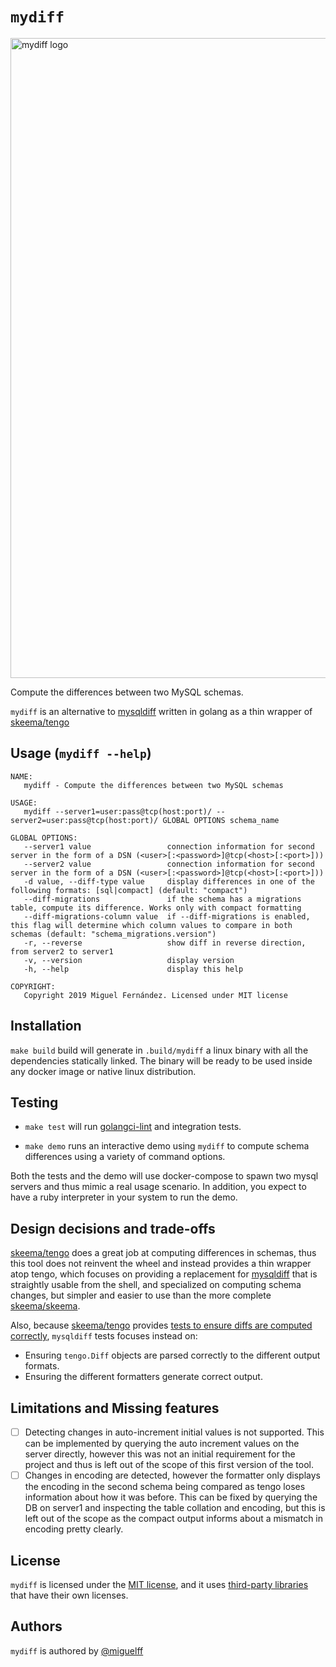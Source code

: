 # `mydiff`

<img width="1024" alt="mydiff logo" src="https://user-images.githubusercontent.com/210307/62741731-4f22de00-ba3c-11e9-89ee-da12f92e0b4f.png">

Compute the differences between two MySQL schemas.

`mydiff` is an alternative to [mysqldiff](https://docs.oracle.com/cd/E17952_01/mysql-utilities-1.5-en/mysqldiff.html#option_mysqldiff_difftype) written in golang as a thin wrapper of [skeema/tengo](github.com/skeema/tengo/)

## Usage (`mydiff --help`)

```
NAME:
   mydiff - Compute the differences between two MySQL schemas

USAGE:
   mydiff --server1=user:pass@tcp(host:port)/ --server2=user:pass@tcp(host:port)/ GLOBAL OPTIONS schema_name

GLOBAL OPTIONS:
   --server1 value                 connection information for second server in the form of a DSN (<user>[:<password>]@tcp(<host>[:<port>]))
   --server2 value                 connection information for second server in the form of a DSN (<user>[:<password>]@tcp(<host>[:<port>]))
   -d value, --diff-type value     display differences in one of the following formats: [sql|compact] (default: "compact")
   --diff-migrations               if the schema has a migrations table, compute its difference. Works only with compact formatting
   --diff-migrations-column value  if --diff-migrations is enabled, this flag will determine which column values to compare in both schemas (default: "schema_migrations.version")
   -r, --reverse                   show diff in reverse direction, from server2 to server1
   -v, --version                   display version
   -h, --help                      display this help

COPYRIGHT:
   Copyright 2019 Miguel Fernández. Licensed under MIT license
```

## Installation

`make build` build will generate in `.build/mydiff` a linux binary with all the dependencies statically linked. The binary will be ready to be used inside any docker image or native linux distribution.

## Testing

* `make test` will run [golangci-lint](https://github.com/golangci/golangci-lint) and integration tests.

* `make demo` runs an interactive demo using `mydiff` to compute schema differences using a variety of command options.

Both the tests and the demo will use docker-compose to spawn two mysql servers and thus mimic a real usage scenario.
In addition, you expect to have a ruby interpreter in your system to run the demo.
    
## Design decisions and trade-offs

[skeema/tengo](github.com/skeema/tengo/) does a great job at computing differences in schemas, thus this tool does not 
reinvent the wheel and instead provides a thin wrapper atop tengo, which focuses on providing a replacement for [mysqldiff](https://docs.oracle.com/cd/E17952_01/mysql-utilities-1.5-en/mysqldiff.html#option_mysqldiff_difftype)
that is straightly usable from the shell, and specialized on computing schema changes, but simpler and easier to use than the more complete [skeema/skeema](https://github.com/skeema/skeema). 

Also, because [skeema/tengo](github.com/skeema/tengo/) provides [tests to ensure diffs are computed correctly](https://github.com/skeema/tengo/blob/master/diff_test.go), `mysqldiff` tests focuses instead on:
 - Ensuring `tengo.Diff` objects are parsed correctly to the different output formats. 
 - Ensuring the different formatters generate correct output.  

## Limitations and Missing features

- [ ] Detecting changes in auto-increment initial values is not supported. This can be implemented by querying the auto increment values on the server directly, however this was not an initial requirement for the project and thus is left out of the scope of this first version of the tool.
- [ ] Changes in encoding are detected, however the formatter only displays the encoding in the second schema being compared as tengo loses information about how it was before. This can be fixed by querying the DB on server1 and inspecting the table collation and encoding, but this is left out of the scope as the compact output informs about a mismatch in encoding pretty clearly. 

## License

`mydiff` is licensed under the [MIT license](https://github.com/miguelff/mydiff/blob/master/LICENSE), and it uses [third-party libraries](https://github.com/miguelff/mydiff/blob/master/go.mod) that have their own licenses.

## Authors

`mydiff` is authored by [@miguelff](https://github.com/miguelff)
